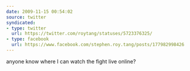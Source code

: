 ```yaml
---
date: 2009-11-15 00:54:02
source: twitter
syndicated:
- type: twitter
  url: https://twitter.com/roytang/statuses/5723376325/
- type: facebook
  url: https://www.facebook.com/stephen.roy.tang/posts/177982998426
---
```


anyone know where I can watch the fight live online?